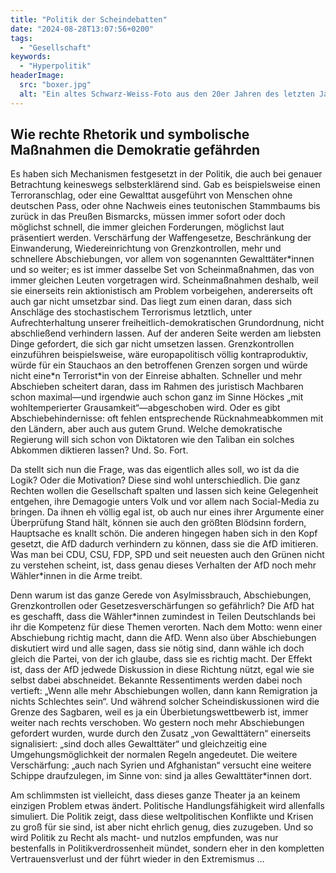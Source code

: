 ```yaml
---
title: "Politik der Scheindebatten"
date: "2024-08-28T13:07:56+0200"
tags:
  - "Gesellschaft"
keywords:
  - "Hyperpolitik"
headerImage:
  src: "boxer.jpg"
  alt: "Ein altes Schwarz-Weiss-Foto aus den 20er Jahren des letzten Jahrhunderts: Zwei Männer, gekleidet in recht einfache dunkle Anzüge, stehen sich auf einem Bürgersteig, der leicht nach rechts abfällt, in Boxpose gegenüber."
---
```


## Wie rechte Rhetorik und symbolische Maßnahmen die Demokratie gefährden

Es haben sich Mechanismen festgesetzt in der Politik, die auch bei genauer Betrachtung keineswegs selbsterklärend sind. Gab es beispielsweise einen Terroranschlag, oder eine Gewalttat ausgeführt von Menschen ohne deutschen Pass, oder ohne Nachweis eines teutonischen Stammbaums bis zurück in das Preußen Bismarcks, müssen immer sofort oder doch möglichst schnell, die immer gleichen Forderungen, möglichst laut präsentiert werden. Verschärfung der Waffengesetze, Beschränkung der Einwanderung, Wiedereinrichtung von Grenzkontrollen, mehr und schnellere Abschiebungen, vor allem von sogenannten Gewalttäter\*innen und so weiter; es ist immer dasselbe Set von Scheinmaßnahmen, das von immer gleichen Leuten vorgetragen wird. Scheinmaßnahmen deshalb, weil sie einerseits rein aktionistisch am Problem vorbeigehen, andererseits oft auch gar nicht umsetzbar sind. Das liegt zum einen daran, dass sich Anschläge des stochastischem Terrorismus letztlich, unter Aufrechterhaltung unserer freiheitlich-demokratischen Grundordnung, nicht abschließend verhindern lassen. Auf der anderen Seite werden am liebsten Dinge gefordert, die sich gar nicht umsetzen lassen. Grenzkontrollen einzuführen beispielsweise, wäre europapolitisch völlig kontraproduktiv, würde für ein Stauchaos an den betroffenen Grenzen sorgen und würde nicht eine\*n Terrorist\*in von der Einreise abhalten. Schneller und mehr Abschieben scheitert daran, dass im Rahmen des juristisch Machbaren schon maximal—und irgendwie auch schon ganz im Sinne Höckes „mit wohltemperierter Grausamkeit“—abgeschoben wird. Oder es gibt Abschiebehindernisse: oft fehlen entsprechende Rücknahmeabkommen mit den Ländern, aber auch aus gutem Grund. Welche demokratische Regierung will sich schon von Diktatoren wie den Taliban ein solches Abkommen diktieren lassen? Und. So. Fort. 

Da stellt sich nun die Frage, was das eigentlich alles soll, wo ist da die Logik? Oder die Motivation? Diese sind wohl unterschiedlich. Die ganz Rechten wollen die Gesellschaft spalten und lassen sich keine Gelegenheit entgehen, ihre Demagogie unters Volk und vor allem nach Social-Media zu bringen. Da ihnen eh völlig egal ist, ob auch nur eines ihrer Argumente einer Überprüfung Stand hält, können sie auch den größten Blödsinn fordern, Hauptsache es knallt schön. Die anderen hingegen haben sich in den Kopf gesetzt, die AfD dadurch verhindern zu können, dass sie die AfD imitieren. Was man bei CDU, CSU, FDP, SPD und seit neuesten auch den Grünen nicht zu verstehen scheint, ist, dass genau dieses Verhalten der AfD noch mehr Wähler\*innen in die Arme treibt. 

Denn warum ist das ganze Gerede von Asylmissbrauch, Abschiebungen, Grenzkontrollen oder Gesetzesverschärfungen so gefährlich? Die AfD hat es geschafft, dass die Wähler\*innen zumindest in Teilen Deutschlands bei ihr die Kompetenz für diese Themen verorten. Nach dem Motto: wenn einer Abschiebung richtig macht, dann die AfD. Wenn also über Abschiebungen diskutiert wird und alle sagen, dass sie nötig sind, dann wähle ich doch gleich die Partei, von der ich glaube, dass sie es richtig macht. Der Effekt ist, dass der AfD jedwede Diskussion in diese Richtung nützt, egal wie sie selbst dabei abschneidet. Bekannte Ressentiments werden dabei noch vertieft: „Wenn alle mehr Abschiebungen wollen, dann kann Remigration ja nichts Schlechtes sein“. Und während solcher Scheindiskussionen wird die Grenze des Sagbaren, weil es ja ein Überbietungswettbewerb ist, immer weiter nach rechts verschoben. Wo gestern noch mehr Abschiebungen gefordert wurden, wurde durch den Zusatz „von Gewalttätern“ einerseits signalisiert: „sind doch alles Gewalttäter“ und gleichzeitig eine Umgehungsmöglichkeit der normalen Regeln angedeutet. Die weitere Verschärfung: „auch nach Syrien und Afghanistan“ versucht eine weitere Schippe draufzulegen, im Sinne von: sind ja alles Gewalttäter\*innen dort. 

Am schlimmsten ist vielleicht, dass dieses ganze Theater ja an keinem einzigen Problem etwas ändert. Politische Handlungsfähigkeit wird allenfalls simuliert. Die Politik zeigt, dass diese weltpolitischen Konflikte und Krisen zu groß für sie sind, ist aber nicht ehrlich genug, dies zuzugeben. Und so wird Politik zu Recht als macht- und nutzlos empfunden, was nur bestenfalls in Politikverdrossenheit mündet, sondern eher in den kompletten Vertrauensverlust und der führt wieder in den Extremismus …